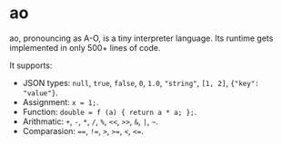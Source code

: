 # ao

ao, pronouncing as A-O, is a tiny interpreter language.
Its runtime gets implemented in only 500+ lines of code.

It supports:

* JSON types: `null`, `true`, `false`, `0`, `1.0`, `"string"`, `[1, 2]`, `{"key": "value"}`.
* Assignment: `x = 1;`.
* Function: `double = f (a) { return a * a; };`.
* Arithmatic: `+`, `-`, `*`, `/`, `%`, `<<`, `>>`, `&`, `|`, `~`.
* Comparasion: `==`, `!=`, `>`, `>=`, `<`, `<=`.
